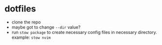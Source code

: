 # dotfiles
- clone the repo
- maybe got to  change `--dir` value?
- run `stow package` to create necessary config files in necessary directory. example: `stow nvim`

